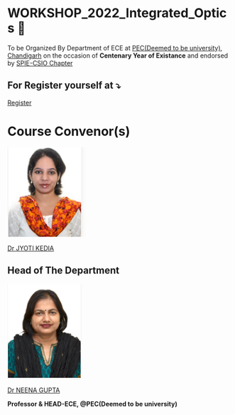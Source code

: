 # WORKSHOP_2022_Integrated_Optics 🚀

To be Organized By Department of ECE at [PEC(Deemed to be university), Chandigarh](https://www.pec.ac.in/events/online-short-term-course-integrated-optics) on the occasion of **Centenary Year of Existance** and endorsed by [SPIE-CSIO Chapter](https://spie.org/membership/student-services/student-chapters/student-chapter?chapter_id=1086399&SSO=1)

## For Register yourself at ⤵️

[Register](https://forms.gle/AMygMGaqyDTMB4zY7)

# Course Convenor(s)

![alt text](https://github.com/NANOPHOTONIC-RESEARCH-SOCIETY-AT-PEC/STC_on_Integrated_Optics/blob/main/Guest%20Speakers/Dr%20Kedia.PNG)

[Dr JYOTI KEDIA](https://pec.ac.in/jyoti-kedia)

## Head of The Department

![alt text](https://github.com/NANOPHOTONIC-RESEARCH-SOCIETY-AT-PEC/STC_on_Integrated_Optics/blob/main/Guest%20Speakers/Dr%20Gupta.PNG)

[Dr NEENA GUPTA](https://pec.ac.in/neena-gupta)

**Professor & HEAD-ECE, @PEC(Deemed to be university)**


